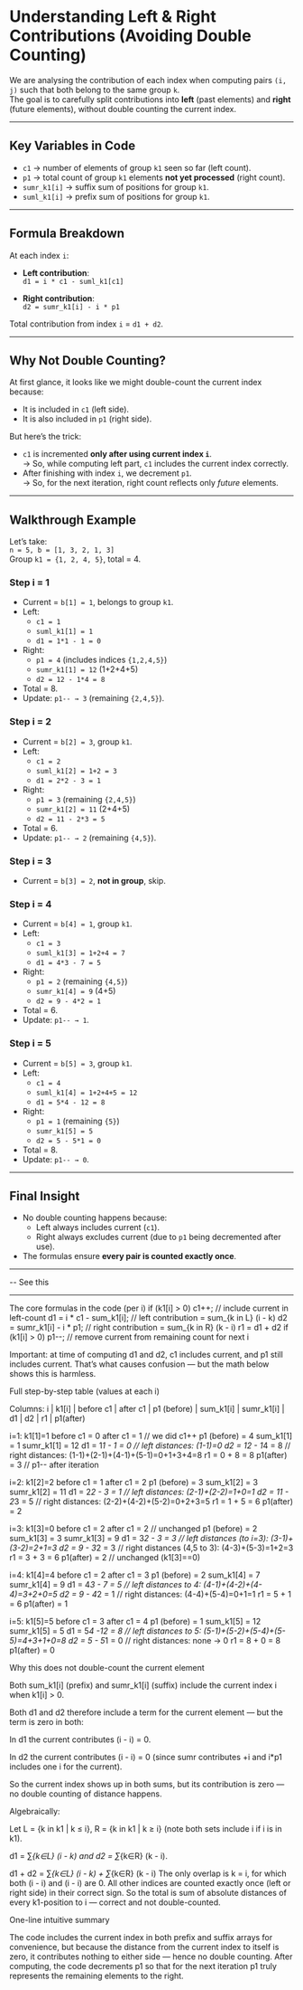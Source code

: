 # Understanding Left & Right Contributions (Avoiding Double Counting)

We are analysing the contribution of each index when computing pairs `(i, j)` such that both belong to the same group `k`.  
The goal is to carefully split contributions into **left** (past elements) and **right** (future elements), without double counting the current index.

---

## Key Variables in Code

- `c1` → number of elements of group `k1` seen so far (left count).
- `p1` → total count of group `k1` elements **not yet processed** (right count).
- `sumr_k1[i]` → suffix sum of positions for group `k1`.
- `suml_k1[i]` → prefix sum of positions for group `k1`.

---

## Formula Breakdown

At each index `i`:

- **Left contribution**:  
  `d1 = i * c1 - suml_k1[c1]`

- **Right contribution**:  
  `d2 = sumr_k1[i] - i * p1`

Total contribution from index `i` = `d1 + d2`.

---

## Why Not Double Counting?

At first glance, it looks like we might double-count the current index because:

- It is included in `c1` (left side).
- It is also included in `p1` (right side).

But here’s the trick:

- `c1` is incremented **only after using current index `i`**.  
  → So, while computing left part, `c1` includes the current index correctly.
- After finishing with index `i`, we decrement `p1`.  
  → So, for the next iteration, right count reflects only _future_ elements.

---

## Walkthrough Example

Let’s take:  
`n = 5, b = [1, 3, 2, 1, 3]`  
Group `k1 = {1, 2, 4, 5}`, total = 4.

### Step i = 1

- Current = `b[1] = 1`, belongs to group `k1`.
- Left:
  - `c1 = 1`
  - `suml_k1[1] = 1`
  - `d1 = 1*1 - 1 = 0`
- Right:
  - `p1 = 4` (includes indices `{1,2,4,5}`)
  - `sumr_k1[1] = 12` (1+2+4+5)
  - `d2 = 12 - 1*4 = 8`
- Total = 8.
- Update: `p1-- → 3` (remaining `{2,4,5}`).

### Step i = 2

- Current = `b[2] = 3`, group `k1`.
- Left:
  - `c1 = 2`
  - `suml_k1[2] = 1+2 = 3`
  - `d1 = 2*2 - 3 = 1`
- Right:
  - `p1 = 3` (remaining `{2,4,5}`)
  - `sumr_k1[2] = 11` (2+4+5)
  - `d2 = 11 - 2*3 = 5`
- Total = 6.
- Update: `p1-- → 2` (remaining `{4,5}`).

### Step i = 3

- Current = `b[3] = 2`, **not in group**, skip.

### Step i = 4

- Current = `b[4] = 1`, group `k1`.
- Left:
  - `c1 = 3`
  - `suml_k1[3] = 1+2+4 = 7`
  - `d1 = 4*3 - 7 = 5`
- Right:
  - `p1 = 2` (remaining `{4,5}`)
  - `sumr_k1[4] = 9` (4+5)
  - `d2 = 9 - 4*2 = 1`
- Total = 6.
- Update: `p1-- → 1`.

### Step i = 5

- Current = `b[5] = 3`, group `k1`.
- Left:
  - `c1 = 4`
  - `suml_k1[4] = 1+2+4+5 = 12`
  - `d1 = 5*4 - 12 = 8`
- Right:
  - `p1 = 1` (remaining `{5}`)
  - `sumr_k1[5] = 5`
  - `d2 = 5 - 5*1 = 0`
- Total = 8.
- Update: `p1-- → 0`.

---

## Final Insight

- No double counting happens because:
  - Left always includes current (`c1`).
  - Right always excludes current (due to `p1` being decremented after use).
- The formulas ensure **every pair is counted exactly once**.

---
-- See this 

------------------------------------------------------------
The core formulas in the code (per i)
if (k1[i] > 0) c1++;                // include current in left-count
d1 = i * c1 - sum_k1[i];            // left contribution = sum_{k in L} (i - k)
d2 = sumr_k1[i] - i * p1;           // right contribution = sum_{k in R} (k - i)
r1 = d1 + d2
if (k1[i] > 0) p1--;                // remove current from remaining count for next i


Important: at time of computing d1 and d2, c1 includes current, and p1 still includes current. That’s what causes confusion — but the math below shows this is harmless.

Full step-by-step table (values at each i)

Columns: i | k1[i] | before c1 | after c1 | p1 (before) | sum_k1[i] | sumr_k1[i] | d1 | d2 | r1 | p1(after)

i=1:
 k1[1]=1
 before c1 = 0
 after c1  = 1            // we did c1++
 p1 (before) = 4
 sum_k1[1] = 1
 sumr_k1[1] = 12
 d1 = 1*1 - 1 = 0        // left distances: (1-1)=0
 d2 = 12 - 1*4 = 8       // right distances: (1-1)+(2-1)+(4-1)+(5-1)=0+1+3+4=8
 r1 = 0 + 8 = 8
 p1(after) = 3           // p1-- after iteration

i=2:
 k1[2]=2
 before c1 = 1
 after c1  = 2
 p1 (before) = 3
 sum_k1[2] = 3
 sumr_k1[2] = 11
 d1 = 2*2 - 3 = 1        // left distances: (2-1)+(2-2)=1+0=1
 d2 = 11 - 2*3 = 5       // right distances: (2-2)+(4-2)+(5-2)=0+2+3=5
 r1 = 1 + 5 = 6
 p1(after) = 2

i=3:
 k1[3]=0
 before c1 = 2
 after c1  = 2           // unchanged
 p1 (before) = 2
 sum_k1[3] = 3
 sumr_k1[3] = 9
 d1 = 3*2 - 3 = 3        // left distances (to i=3): (3-1)+(3-2)=2+1=3
 d2 = 9 - 3*2 = 3        // right distances (4,5 to 3): (4-3)+(5-3)=1+2=3
 r1 = 3 + 3 = 6
 p1(after) = 2           // unchanged (k1[3]==0)

i=4:
 k1[4]=4
 before c1 = 2
 after c1  = 3
 p1 (before) = 2
 sum_k1[4] = 7
 sumr_k1[4] = 9
 d1 = 4*3 - 7 = 5        // left distances to 4: (4-1)+(4-2)+(4-4)=3+2+0=5
 d2 = 9 - 4*2 = 1        // right distances: (4-4)+(5-4)=0+1=1
 r1 = 5 + 1 = 6
 p1(after) = 1

i=5:
 k1[5]=5
 before c1 = 3
 after c1  = 4
 p1 (before) = 1
 sum_k1[5] = 12
 sumr_k1[5] = 5
 d1 = 5*4 -12 = 8        // left distances to 5: (5-1)+(5-2)+(5-4)+(5-5)=4+3+1+0=8
 d2 = 5 - 5*1 = 0        // right distances: none -> 0
 r1 = 8 + 0 = 8
 p1(after) = 0

Why this does not double-count the current element

Both sum_k1[i] (prefix) and sumr_k1[i] (suffix) include the current index i when k1[i] > 0.

Both d1 and d2 therefore include a term for the current element — but the term is zero in both:

In d1 the current contributes (i - i) = 0.

In d2 the current contributes (i - i) = 0 (since sumr contributes +i and i*p1 includes one i for the current).

So the current index shows up in both sums, but its contribution is zero — no double counting of distance happens.

Algebraically:

Let L = {k in k1 | k ≤ i}, R = {k in k1 | k ≥ i} (note both sets include i if i is in k1).

d1 = ∑_{k∈L} (i - k) and d2 = ∑_{k∈R} (k - i).

d1 + d2 = ∑_{k∈L} (i - k) + ∑_{k∈R} (k - i)
The only overlap is k = i, for which both (i - i) and (i - i) are 0. All other indices are counted exactly once (left or right side) in their correct sign. So the total is sum of absolute distances of every k1-position to i — correct and not double-counted.

One-line intuitive summary

The code includes the current index in both prefix and suffix arrays for convenience, but because the distance from the current index to itself is zero, it contributes nothing to either side — hence no double counting. After computing, the code decrements p1 so that for the next iteration p1 truly represents the remaining elements to the right.